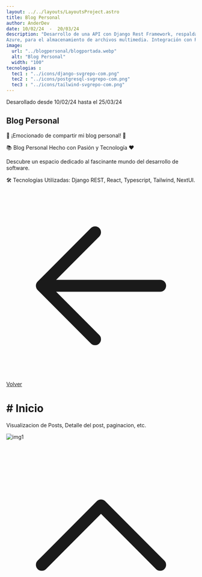 ```yaml
---
layout: ../../layouts/LayoutsProject.astro
title: Blog Personal
author: AnderDev
date: 10/02/24  -  20/03/24
description: "Desarrollo de una API con Django Rest Framework, respaldada por una base de datos MySQL en 
Azure, para el almacenamiento de archivos multimedia. Integración con React y Tailwind para el desarrollo del Frontend y consumo de la API"
image:
  url: "../blogpersonal/blogportada.webp"
  alt: "Blog Personal"
  width: "100"
tecnologias : 
  tec1 : "../icons/django-svgrepo-com.png"
  tec2 : "../icons/postgresql-svgrepo-com.png"
  tec3 : "../icons/tailwind-svgrepo-com.png"
---
```



<p class="mb-5 text-sm text-gray-400">Desarollado desde 10/02/24 hasta el 25/03/24 </p>
<h2 class="text-4xl mb-5 font-bold  text-gray-200">Blog Personal</h2>



<div class="pr-5 text-gray-100">

<p class="mt-3">

  🚀 ¡Emocionado de compartir mi blog personal! 🚀
  

</p>
<p class="mt-3">
  📚 Blog Personal Hecho con Pasión y Tecnología ❤️
</p>

<p class="mt-3">
  Descubre un espacio dedicado al fascinante mundo del desarrollo de software.
</p>

<p class="mt-3">
  🛠 Tecnologías Utilizadas:
  Django REST,
  React,
  Typescript,
  Tailwind,
  NextUI.

</p>
<div class="flex gap-5">
<a  href="../" class=" mt-5 flex w-max gap-2 bg-violet-500 px-5 py-2 rounded-xl">
    <svg xmlns="http://www.w3.org/2000/svg" fill="none" viewBox="0 0 24 24" stroke-width="1.5" stroke="currentColor" class="w-6 h-6">
      <path stroke-linecap="round" stroke-linejoin="round" d="M19.5 12h-15m0 0l6.75 6.75M4.5 12l6.75-6.75" />
    </svg>
Volver 
</a>
</div>
</div>
    <div class="flex flex-col justify-center mb-20 text-gray-100">
          <h1 class="text-2xl font-bold py-2 mt-5" id="content"># Inicio </h1>
          <div>
            <p class="mb-10 w-3/4">
              Visualizacion de Posts, Detalle del post, paginacion, etc.
            </p>
          </div>
         <div class="max-2xl:w-full max-2xl:pr-5">
          <img src="../blogpersonal/blog1.webp" alt="img1" class="rounded-lg">
        </div>
    </div>
     
<a href="#home" class="btn btn-outline btn-primary mt-10 flex w-max mb-10 ml-auto mr-10 animate-bounce">
  <svg xmlns="http://www.w3.org/2000/svg" fill="none" viewBox="0 0 24 24" stroke-width="1.5" stroke="currentColor" class="w-6 h-6">
  <path stroke-linecap="round" stroke-linejoin="round" d="M4.5 15.75l7.5-7.5 7.5 7.5" />
  </svg>
</a>
